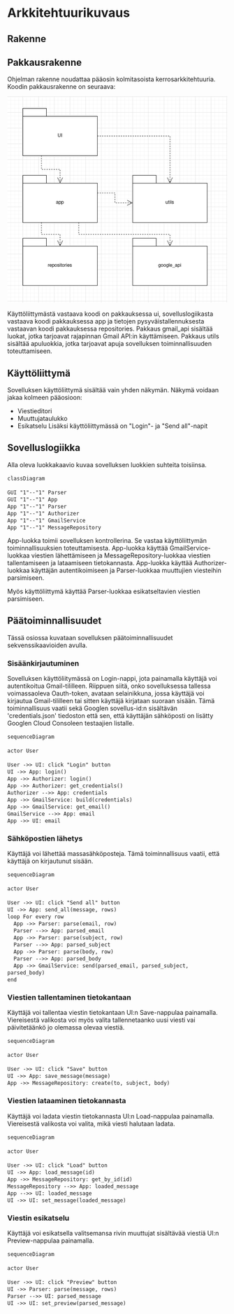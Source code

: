 # Arkkitehtuurikuvaus

## Rakenne

## Pakkausrakenne

Ohjelman rakenne noudattaa pääosin kolmitasoista kerrosarkkitehtuuria. Koodin pakkausrakenne on seuraava:

![Pakkausrakenne](./kuvat/pakkausrakenne.png)

Käyttöliittymästä vastaava koodi on pakkauksessa ui, sovelluslogiikasta vastaava koodi pakkauksessa app ja tietojen pysyväistallennuksesta vastaavan koodi pakkauksessa repositories. Pakkaus gmail_api sisältää luokat, jotka tarjoavat rajapinnan Gmail API:in käyttämiseen. Pakkaus utils sisältää apuluokkia, jotka tarjoavat apuja sovelluksen toiminnallisuuden toteuttamiseen.

## Käyttöliittymä

Sovelluksen käyttöliittymä sisältää vain yhden näkymän. Näkymä voidaan jakaa kolmeen pääosioon:
- Viestieditori
- Muuttujataulukko
- Esikatselu
Lisäksi käyttöliittymässä on "Login"- ja "Send all"-napit


## Sovelluslogiikka

Alla oleva luokkakaavio kuvaa sovelluksen luokkien suhteita toisiinsa.

```mermaid
classDiagram

GUI "1"--"1" Parser
GUI "1"--"1" App
App "1"--"1" Parser
App "1"--"1" Authorizer
App "1"--"1" GmailService
App "1"--"1" MessageRepository

```
App-luokka toimii sovelluksen kontrollerina. Se vastaa käyttöliittymän toiminnallisuuksien toteuttamisesta. App-luokka käyttää GmailService-luokkaa viestien lähettämiseen ja MessageRepository-luokkaa viestien tallentamiseen ja lataamiseen tietokannasta. App-luokka käyttää Authorizer-luokkaa käyttäjän autentikoimiseen ja Parser-luokkaa muuttujien viesteihin parsimiseen.

Myös käyttöliittymä käyttää Parser-luokkaa esikatseltavien viestien parsimiseen.

## Päätoiminnallisuudet

Tässä osiossa kuvataan sovelluksen päätoiminnallisuudet sekvenssikaavioiden avulla.

### Sisäänkirjautuminen

Sovelluksen käyttöliitymässä on Login-nappi, jota painamalla käyttäjä voi autentikoitua Gmail-tililleen. Riippuen siitä, onko sovelluksessa tallessa voimassaoleva Oauth-token, avataan selainikkuna, jossa käyttäjä voi kirjautua Gmail-tililleen tai sitten käyttäjä kirjataan suoraan sisään. Tämä toiminnallisuus vaatii sekä Googlen sovellus-id:n sisältävän 'credentials.json' tiedoston että sen, että käyttäjän sähköposti on lisätty Googlen Cloud Consoleen testaajien listalle.

```mermaid  
sequenceDiagram

actor User

User ->> UI: click "Login" button
UI ->> App: login()
App ->> Authorizer: login()
App ->> Authorizer: get_credentials()
Authorizer -->> App: credentials
App ->> GmailService: build(credentials)
App ->> GmailService: get_email()
GmailService -->> App: email
App ->> UI: email

``` 
### Sähköpostien lähetys

Käyttäjä voi lähettää massasähköposteja. Tämä toiminnallisuus vaatii, että käyttäjä on kirjautunut sisään.

```mermaid
sequenceDiagram

actor User

User ->> UI: click "Send all" button
UI ->> App: send_all(message, rows)
loop For every row
  App ->> Parser: parse(email, row)
  Parser -->> App: parsed_email
  App ->> Parser: parse(subject, row)
  Parser -->> App: parsed_subject
  App ->> Parser: parse(body, row)
  Parser -->> App: parsed_body
  App ->> GmailService: send(parsed_email, parsed_subject, parsed_body)
end

```

### Viestien tallentaminen tietokantaan

Käyttäjä voi tallentaa viestin tietokantaan UI:n Save-nappulaa painamalla. Viereisestä valikosta voi myös valita tallennetaanko uusi viesti vai päivitetäänkö jo olemassa olevaa viestiä.

```mermaid
sequenceDiagram

actor User

User ->> UI: click "Save" button
UI ->> App: save_message(message)
App ->> MessageRepository: create(to, subject, body)
```
### Viestien lataaminen tietokannasta

Käyttäjä voi ladata viestin tietokannasta UI:n Load-nappulaa painamalla. Viereisestä valikosta voi valita, mikä viesti halutaan ladata.

```mermaid
sequenceDiagram

actor User

User ->> UI: click "Load" button
UI ->> App: load_message(id)
App ->> MessageRepository: get_by_id(id)
MessageRepository -->> App: loaded_message
App -->> UI: loaded_message
UI ->> UI: set_message(loaded_message)

```

### Viestin esikatselu

Käyttäjä voi esikatsella valitsemansa rivin muuttujat sisältävää viestiä UI:n Preview-nappulaa painamalla.

```mermaid
sequenceDiagram

actor User

User ->> UI: click "Preview" button
UI ->> Parser: parse(message, rows)
Parser -->> UI: parsed_message
UI ->> UI: set_preview(parsed_message)

```